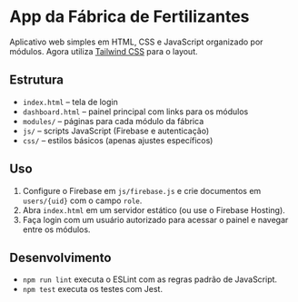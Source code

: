 # App da Fábrica de Fertilizantes

Aplicativo web simples em HTML, CSS e JavaScript organizado por módulos. Agora utiliza [Tailwind CSS](https://tailwindcss.com/) para o layout.

## Estrutura
- `index.html` – tela de login
- `dashboard.html` – painel principal com links para os módulos
- `modules/` – páginas para cada módulo da fábrica
- `js/` – scripts JavaScript (Firebase e autenticação)
- `css/` – estilos básicos (apenas ajustes específicos)

## Uso
1. Configure o Firebase em `js/firebase.js` e crie documentos em `users/{uid}` com o campo `role`.
2. Abra `index.html` em um servidor estático (ou use o Firebase Hosting).
3. Faça login com um usuário autorizado para acessar o painel e navegar entre os módulos.

## Desenvolvimento
- `npm run lint` executa o ESLint com as regras padrão de JavaScript.
- `npm test` executa os testes com Jest.
